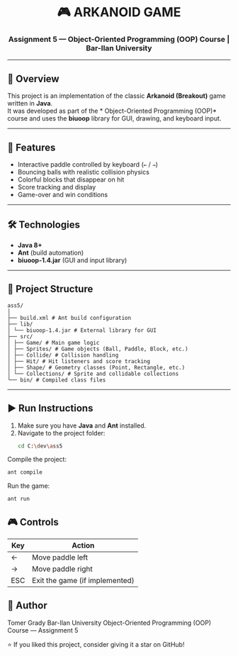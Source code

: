 <h1 align="center">🎮 ARKANOID GAME</h1>
<h3 align="center">Assignment 5 — Object-Oriented Programming (OOP) Course | Bar-Ilan University</h3>

---

## 🧩 Overview
This project is an implementation of the classic **Arkanoid (Breakout)** game written in **Java**.  
It was developed as part of the * Object-Oriented Programming (OOP)* course and uses the **biuoop** library for GUI, drawing, and keyboard input.

---

## 🚀 Features
- Interactive paddle controlled by keyboard (`←` / `→`)
- Bouncing balls with realistic collision physics  
- Colorful blocks that disappear on hit  
- Score tracking and display  
- Game-over and win conditions  

---

## 🛠️ Technologies
- **Java 8+**
- **Ant** (build automation)
- **biuoop-1.4.jar** (GUI and input library)

---

## 📂 Project Structure
```
ass5/
│
├── build.xml # Ant build configuration
├── lib/
│ └── biuoop-1.4.jar # External library for GUI
├── src/
│ ├── Game/ # Main game logic
│ ├── Sprites/ # Game objects (Ball, Paddle, Block, etc.)
│ ├── Collide/ # Collision handling
│ ├── Hit/ # Hit listeners and score tracking
│ ├── Shape/ # Geometry classes (Point, Rectangle, etc.)
│ └── Collections/ # Sprite and collidable collections
└── bin/ # Compiled class files
```


---

## ▶️ Run Instructions
1. Make sure you have **Java** and **Ant** installed.  
2. Navigate to the project folder:
   ```bash
   cd C:\dev\ass5
Compile the project:
 ```bash
ant compile
 ```

Run the game:
 ```bash
ant run
 ```

## 🎮 Controls
 | Key | Action                         |
| --- | ------------------------------ |
| ←   | Move paddle left               |
| →   | Move paddle right              |
| ESC | Exit the game (if implemented) |


## 🧠 Author

Tomer Grady
Bar-Ilan University
 Object-Oriented Programming (OOP) Course — Assignment 5
 
⭐ If you liked this project, consider giving it a star on GitHub!
